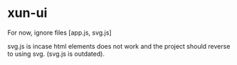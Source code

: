 # xun-ui

For now, ignore files [app.js, svg.js]

svg.js is incase html elements does not work and the project should reverse to using svg.
(svg.js is outdated).
